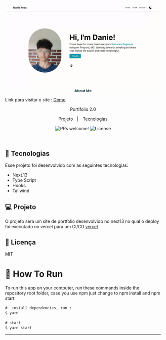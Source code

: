 <p align="center">
  <img alt="" src="./readme.gif" height-max='720px'>
</p>

<p>Link para visitar o site : 
<a href="https://portifolio-git-main-dany679.vercel.app/" />Demo</a>
</p>
<p align='center'> Portifolio 2.0 <p/>

<p align="center">
  <a href="#-projeto">Projeto</a>&nbsp;&nbsp;&nbsp;|&nbsp;&nbsp;&nbsp;
   <a href="#-Tecnologias">Tecnologias</a>

<p align="center">
 <img src="https://img.shields.io/static/v1?label=PRs&message=welcome&color=49AA26&labelColor=000000" alt="PRs welcome!" />

  <img alt="License" src="https://img.shields.io/static/v1?label=license&message=MIT&color=49AA26&labelColor=000000">
</p>

<br>

## 🚀 Tecnologias

Esse projeto foi desenvolvido com as seguintes tecnologias:

- Next.13
- Type Script
- Hooks
- Tailwind

## 💻 Projeto

O projeto sera um site de portfólio desenvolvido no next13 no qual o deploy foi executado no vercel para um CI/CD <a href="https://vercel.com/" /> vercel</a>

## :memo: Licença

MIT

# :wrench: How To Run

To run this app on your computer, run these commands inside the repository root folder,
case you use npm just change to npm install and npm start

```shell
#  install dependencies, run :
$ yarn

# start
$ yarn start

```

---
